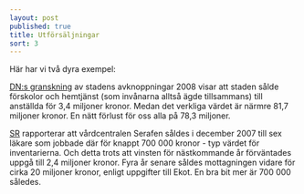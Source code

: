 ```yaml
---
layout: post
published: true
title: Utförsäljningar
sort: 3
---
```



Här har vi två dyra exempel:

[DN:s granskning](http://www.dn.se/ekonomi/utforsaljningar-med-miljonrabatt/) av stadens avknoppningar 2008 visar att staden sålde förskolor och hemtjänst (som invånarna alltså ägde tillsammans) till anställda för 3,4 miljoner kronor. Medan det verkliga värdet är närmre 81,7 miljoner kronor. En nätt förlust för oss alla på 78,3 miljoner.

[SR](http://sverigesradio.se/sida/artikel.aspx?programid=83&artikel=5079798) rapporterar att vårdcentralen Serafen såldes i december 2007 till sex läkare som jobbade där för knappt 700 000 kronor -  typ värdet för inventarierna. Och detta trots att vinsten för nästkommande år förväntades uppgå till 2,4 miljoner kronor. Fyra år senare såldes mottagningen vidare för cirka 20 miljoner kronor, enligt uppgifter till Ekot. En bra bit mer är 700 000 således.
